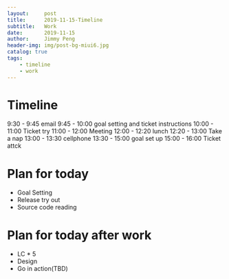 ```yaml
---
layout:     post
title:      2019-11-15-Timeline
subtitle:   Work
date:       2019-11-15
author:     Jimmy Peng
header-img: img/post-bg-miui6.jpg
catalog: true
tags:
    - timeline
    - work
---
```


# Timeline
9:30 - 9:45 email
9:45 - 10:00 goal setting and ticket instructions
10:00 - 11:00 Ticket try
11:00 - 12:00 Meeting
12:00 - 12:20 lunch
12:20 - 13:00 Take a nap
13:00 - 13:30 cellphone
13:30 - 15:00 goal set up
15:00 - 16:00 Ticket attck

 
# Plan for today
- Goal Setting
- Release try out
- Source code reading

# Plan for today after work
- LC * 5
- Design
- Go in action(TBD)
